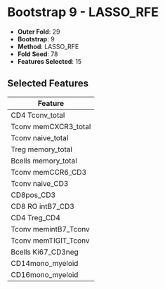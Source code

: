 # Bootstrap 9 - LASSO_RFE

- **Outer Fold**: 29
- **Bootstrap**: 9
- **Method**: LASSO_RFE
- **Fold Seed**: 78
- **Features Selected**: 15

## Selected Features

| Feature |
|---------|
| CD4 Tconv_total |
| Tconv memCXCR3_total |
| Tconv naive_total |
| Treg memory_total |
| Bcells memory_total |
| Tconv memCCR6_CD3 |
| Tconv naive_CD3 |
| CD8pos_CD3 |
| CD8 RO intB7_CD3 |
| CD4 Treg_CD4 |
| Tconv memintB7_Tconv |
| Tconv memTIGIT_Tconv |
| Bcells Ki67_CD3neg |
| CD14mono_myeloid |
| CD16mono_myeloid |
